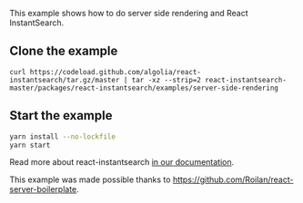 This example shows how to do server side rendering and React InstantSearch.

## Clone the example

```
curl https://codeload.github.com/algolia/react-instantsearch/tar.gz/master | tar -xz --strip=2 react-instantsearch-master/packages/react-instantsearch/examples/server-side-rendering
```

## Start the example

```sh
yarn install --no-lockfile
yarn start
```

Read more about react-instantsearch [in our documentation](https://community.algolia.com/react-instantsearch/).

This example was made possible thanks to https://github.com/Roilan/react-server-boilerplate.
